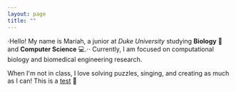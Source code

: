 ```yaml
---
layout: page
title: ""
---
```


⋅Hello! My name is Mariah, a junior at *Duke University* studying **Biology** :dna: and **Computer Science** :computer:.⋅⋅
Currently, I am focused on computational biology and biomedical engineering research. 

When I'm not in class, I love solving puzzles, singing, and creating as much as I can! This is a [test](https://play2048.co/) :love_letter:
